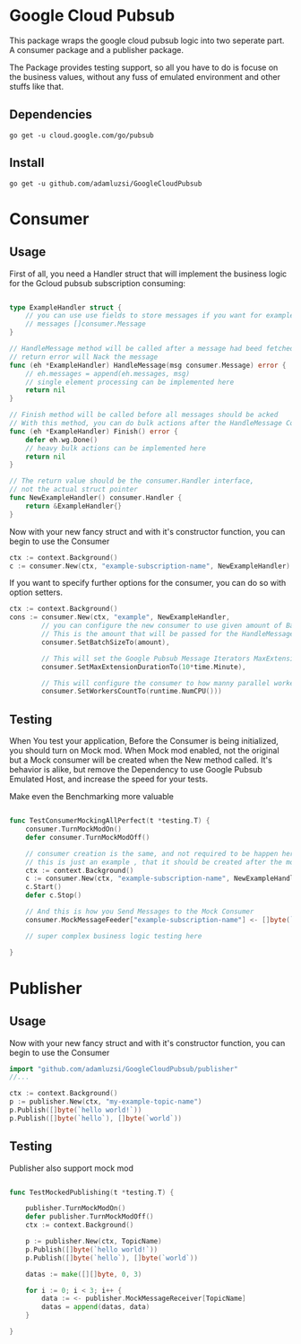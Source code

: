 Google Cloud Pubsub
===================

This package wraps the google cloud pubsub logic into two seperate part.
A consumer package and a publisher package.

The Package provides testing support, so all you have to do is focuse on the business values,
without any fuss of emulated environment and other stuffs like that.

## Dependencies

    go get -u cloud.google.com/go/pubsub

## Install

    go get -u github.com/adamluzsi/GoogleCloudPubsub

# Consumer

## Usage

First of all, you need a Handler struct that will implement the business logic for the Gcloud pubsub subscription consuming:

```go

type ExampleHandler struct {
    // you can use use fields to store messages if you want for example bulk processing
	// messages []consumer.Message
}

// HandleMessage method will be called after a message had beed fetched from the pubsub.
// return error will Nack the message
func (eh *ExampleHandler) HandleMessage(msg consumer.Message) error {
	// eh.messages = append(eh.messages, msg)
    // single element processing can be implemented here
    return nil
}

// Finish method will be called before all messages should be acked
// With this method, you can do bulk actions after the HandleMessage Collected all the elements
func (eh *ExampleHandler) Finish() error {
	defer eh.wg.Done()
    // heavy bulk actions can be implemented here
	return nil
}

// The return value should be the consumer.Handler interface,
// not the actual struct pointer
func NewExampleHandler() consumer.Handler {
    return &ExampleHandler{}
}

```

Now with your new fancy struct and with it's constructor function, you can begin to use the Consumer

```go
ctx := context.Background()
c := consumer.New(ctx, "example-subscription-name", NewExampleHandler)
```

If you want to specify further options for the consumer, you can do so with option setters.

```go
ctx := context.Background()
cons := consumer.New(ctx, "example", NewExampleHandler,
        // you can configure the new consumer to use given amount of BatchSize
        // This is the amount that will be passed for the HandleMessage method for a single Handler object
		consumer.SetBatchSizeTo(amount),

        // This will set the Google Pubsub Message Iterators MaxExtensionDuration
		consumer.SetMaxExtensionDurationTo(10*time.Minute),

        // This will configure the consumer to how manny parallel worker should pull from the subscription
		consumer.SetWorkersCountTo(runtime.NumCPU()))

```

## Testing

When You test your application, Before the Consumer is being initialized, you should turn on Mock mod.
When Mock mod enabled, not the original but a Mock consumer will be created when the New method called.
It's behavior is alike, but remove the Dependency to use Google Pubsub Emulated Host,
and increase the speed for your tests.

Make even the Benchmarking more valuable

```go

func TestConsumerMockingAllPerfect(t *testing.T) {
	consumer.TurnMockModOn()
	defer consumer.TurnMockModOff()

    // consumer creation is the same, and not required to be happen here,
    // this is just an example , that it should be created after the mock mod enabled
    ctx := context.Background()
    c := consumer.New(ctx, "example-subscription-name", NewExampleHandler)
    c.Start()
    defer c.Stop()

    // And this is how you Send Messages to the Mock Consumer
    consumer.MockMessageFeeder["example-subscription-name"] <- []byte(`Hello World!`)

    // super complex business logic testing here

}

```

# Publisher

## Usage

Now with your new fancy struct and with it's constructor function, you can begin to use the Consumer

```go
import "github.com/adamluzsi/GoogleCloudPubsub/publisher"
//...

ctx := context.Background()
p := publisher.New(ctx, "my-example-topic-name")
p.Publish([]byte(`hello world!`))
p.Publish([]byte(`hello`), []byte(`world`))
```

## Testing

Publisher also support mock mod

```go

func TestMockedPublishing(t *testing.T) {

    publisher.TurnMockModOn()
	defer publisher.TurnMockModOff()
	ctx := context.Background()

    p := publisher.New(ctx, TopicName)
	p.Publish([]byte(`hello world!`))
	p.Publish([]byte(`hello`), []byte(`world`))

	datas := make([][]byte, 0, 3)

	for i := 0; i < 3; i++ {
		data := <- publisher.MockMessageReceiver[TopicName]
		datas = append(datas, data)
	}

}

```
